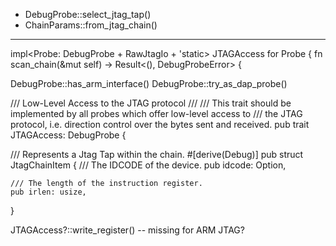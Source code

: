 - DebugProbe::select_jtag_tap()
- ChainParams::from_jtag_chain()

---

impl<Probe: DebugProbe + RawJtagIo + 'static> JTAGAccess for Probe {
    fn scan_chain(&mut self) -> Result<(), DebugProbeError> {

DebugProbe::has_arm_interface()
DebugProbe::try_as_dap_probe()

/// Low-Level Access to the JTAG protocol
///
/// This trait should be implemented by all probes which offer low-level access to
/// the JTAG protocol, i.e. direction control over the bytes sent and received.
pub trait JTAGAccess: DebugProbe {

/// Represents a Jtag Tap within the chain.
#[derive(Debug)]
pub struct JtagChainItem {
    /// The IDCODE of the device.
    pub idcode: Option<IdCode>,

    /// The length of the instruction register.
    pub irlen: usize,
}

JTAGAccess?::write_register() -- missing for ARM JTAG?

